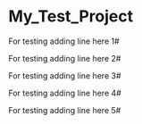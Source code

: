 # My_Test_Project

For testing adding line here 1#

For testing adding line here 2#

For testing adding line here 3#

For testing adding line here 4#

For testing adding line here 5#
